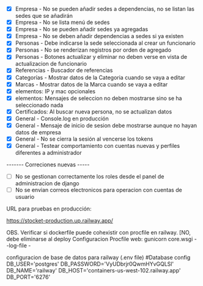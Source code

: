 * [X] Empresa - No se pueden añadir sedes a dependencias, no se listan las sedes que se añadirán
* [X] Empresa - No se lista menú de sedes
* [X] Empresa - No se pueden añadir sedes ya agregadas
* [X] Empresa - No se deben añadir dependencias a sedes si ya existen
* [X] Personas - Debe indicarse la sede seleccionada al crear un funcionario
* [X] Personas - No se renderizan registros por orden de agregado
* [X] Personas - Botones actualizar y eliminar no deben verse en vista de actualizacion de funcionario
* [X] Referencias - Buscador de referencias
* [X] Categorías - Mostrar datos de la Categoria cuando se vaya a editar
* [X] Marcas - Mostrar datos de la Marca cuando se vaya a editar
* [X] elementos: IP y mac opcionales
* [X] elementos: Mensajes de seleccion no deben mostrarse sino se ha seleccionado nada
* [X] Certificados: Al buscar nueva persona, no se actualizan datos
* [X] General - Console.log en producción
* [X] General - Mensaje de inicio de sesion debe mostrarse aunque no hayan datos de empresa
* [X] General - No se cierra la sesión al vencerse los tokens
* [X] General - Testear comportamiento con cuentas nuevas y perfiles diferentes a administrador

------- Correciones nuevas -----

* [ ] No se gestionan correctamente los roles desde el panel de administracion de django
* [ ] No se envian correos electronicos para operacion con cuentas de usuario

URL para pruebas en producción:

https://stocket-production.up.railway.app/

OBS. Verificar si dockerfile puede cohexistir con procfile en railway. [NO, debe eliminarse al deploy
Configuracion Procfile
web: gunicorn core.wsgi --log-file -

configuracion de base de datos para railway (.env file)
#Database config
DB_USER='postgres'
DB_PASSWORD='VyUDbrjr0QwmHYvGQLSl'
DB_NAME='railway'
DB_HOST='containers-us-west-102.railway.app'
DB_PORT='6276'
